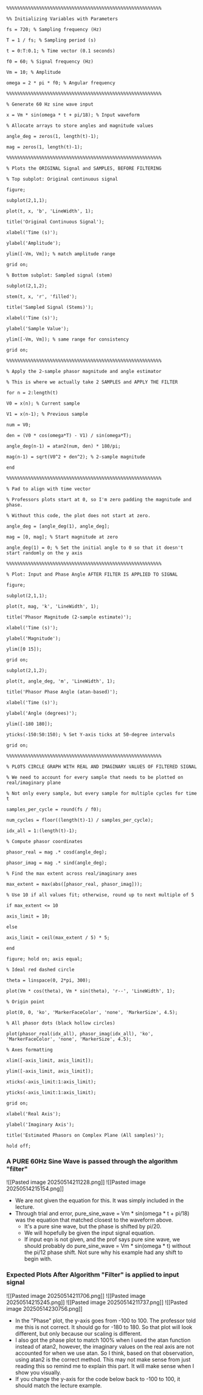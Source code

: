 
```
%%%%%%%%%%%%%%%%%%%%%%%%%%%%%%%%%%%%%%%%%%%%%%%%%%%%%%%%%

%% Initializing Variables with Parameters

fs = 720; % Sampling frequency (Hz)

T = 1 / fs; % Sampling period (s)

t = 0:T:0.1; % Time vector (0.1 seconds)

f0 = 60; % Signal frequency (Hz)

Vm = 10; % Amplitude

omega = 2 * pi * f0; % Angular frequency

%%%%%%%%%%%%%%%%%%%%%%%%%%%%%%%%%%%%%%%%%%%%%%%%%%%%%%%%%

% Generate 60 Hz sine wave input

x = Vm * sin(omega * t + pi/18); % Input waveform

% Allocate arrays to store angles and magnitude values

angle_deg = zeros(1, length(t)-1);

mag = zeros(1, length(t)-1);

%%%%%%%%%%%%%%%%%%%%%%%%%%%%%%%%%%%%%%%%%%%%%%%%%%%%%%%%%

% Plots the ORIGINAL Signal and SAMPLES, BEFORE FILTERING

% Top subplot: Original continuous signal

figure;

subplot(2,1,1);

plot(t, x, 'b', 'LineWidth', 1);

title('Original Continuous Signal');

xlabel('Time (s)');

ylabel('Amplitude');

ylim([-Vm, Vm]); % match amplitude range

grid on;

% Bottom subplot: Sampled signal (stem)

subplot(2,1,2);

stem(t, x, 'r', 'filled');

title('Sampled Signal (Stems)');

xlabel('Time (s)');

ylabel('Sample Value');

ylim([-Vm, Vm]); % same range for consistency

grid on;

%%%%%%%%%%%%%%%%%%%%%%%%%%%%%%%%%%%%%%%%%%%%%%%%%%%%%%%%%

% Apply the 2-sample phasor magnitude and angle estimator

% This is where we actually take 2 SAMPLES and APPLY THE FILTER

for n = 2:length(t)

V0 = x(n); % Current sample

V1 = x(n-1); % Previous sample

num = V0;

den = (V0 * cos(omega*T) - V1) / sin(omega*T);

angle_deg(n-1) = atan2(num, den) * 180/pi;

mag(n-1) = sqrt(V0^2 + den^2); % 2-sample magnitude

end

%%%%%%%%%%%%%%%%%%%%%%%%%%%%%%%%%%%%%%%%%%%%%%%%%%%%%%%%%

% Pad to align with time vector

% Professors plots start at 0, so I'm zero padding the magnitude and phase.

% Without this code, the plot does not start at zero.

angle_deg = [angle_deg(1), angle_deg];

mag = [0, mag]; % Start magnitude at zero

angle_deg(1) = 0; % Set the initial angle to 0 so that it doesn't start randomly on the y axis

%%%%%%%%%%%%%%%%%%%%%%%%%%%%%%%%%%%%%%%%%%%%%%%%%%%%%%%%%

% Plot: Input and Phase Angle AFTER FILTER IS APPLIED TO SIGNAL

figure;

subplot(2,1,1);

plot(t, mag, 'k', 'LineWidth', 1);

title('Phasor Magnitude (2-sample estimate)');

xlabel('Time (s)');

ylabel('Magnitude');

ylim([0 15]);

grid on;

subplot(2,1,2);

plot(t, angle_deg, 'm', 'LineWidth', 1);

title('Phasor Phase Angle (atan-based)');

xlabel('Time (s)');

ylabel('Angle (degrees)');

ylim([-180 180]);

yticks(-150:50:150); % Set Y-axis ticks at 50-degree intervals

grid on;

%%%%%%%%%%%%%%%%%%%%%%%%%%%%%%%%%%%%%%%%%%%%%%%%%%%%%%%%%

% PLOTS CIRCLE GRAPH WITH REAL AND IMAGINARY VALUES OF FILTERED SIGNAL

% We need to account for every sample that needs to be plotted on real/imaginary plane

% Not only every sample, but every sample for multiple cycles for time t

samples_per_cycle = round(fs / f0);

num_cycles = floor((length(t)-1) / samples_per_cycle);

idx_all = 1:(length(t)-1);

% Compute phasor coordinates

phasor_real = mag .* cosd(angle_deg);

phasor_imag = mag .* sind(angle_deg);

% Find the max extent across real/imaginary axes

max_extent = max(abs([phasor_real, phasor_imag]));

% Use 10 if all values fit; otherwise, round up to next multiple of 5

if max_extent <= 10

axis_limit = 10;

else

axis_limit = ceil(max_extent / 5) * 5;

end

figure; hold on; axis equal;

% Ideal red dashed circle

theta = linspace(0, 2*pi, 300);

plot(Vm * cos(theta), Vm * sin(theta), 'r--', 'LineWidth', 1);

% Origin point

plot(0, 0, 'ko', 'MarkerFaceColor', 'none', 'MarkerSize', 4.5);

% All phasor dots (black hollow circles)

plot(phasor_real(idx_all), phasor_imag(idx_all), 'ko', 'MarkerFaceColor', 'none', 'MarkerSize', 4.5);

% Axes formatting

xlim([-axis_limit, axis_limit]);

ylim([-axis_limit, axis_limit]);

xticks(-axis_limit:1:axis_limit);

yticks(-axis_limit:1:axis_limit);

grid on;

xlabel('Real Axis');

ylabel('Imaginary Axis');

title('Estimated Phasors on Complex Plane (All samples)');

hold off;
```
### A PURE 60Hz Sine Wave is passed through the algorithm "filter"

![[Pasted image 20250514211228.png]] ![[Pasted image 20250514215154.png]]
- We are not given the equation for this. It was simply included in the lecture. 
- Through trial and error, pure_sine_wave = Vm * sin(omega * t + pi/18) was the equation that matched closest to the waveform above. 
	- It's a pure sine wave, but the phase is shifted by pi/20. 
	- We will hopefully be given the input signal equation. 
	- If input eqn is not given, and the prof says pure sine wave, we should probably do pure_sine_wave = Vm * sin(omega * t) without the pi/12 phase shift. Not sure why his example had any shift to begin with.

### Expected Plots After Algorithm "Filter" is applied to input signal
![[Pasted image 20250514211706.png]] ![[Pasted image 20250514215245.png]]
 ![[Pasted image 20250514211737.png]]
![[Pasted image 20250514230756.png]]
- In the "Phase" plot, the y-axis goes from -100 to 100. The professor told me this is not correct. It should go for -180 to 180. So that plot will look different, but only because our scaling is different.
- I also got the phase plot to match 100% when I used the atan function instead of atan2, however, the imaginary values on the real axis are not accounted for when we use atan. So I think, based on that observation, using atan2 is the correct method. This may not make sense from just reading this so remind me to explain this part. It will make sense when I show you visually.
- If you change the y-axis for the code below back to -100 to 100, it should match the lecture example.



